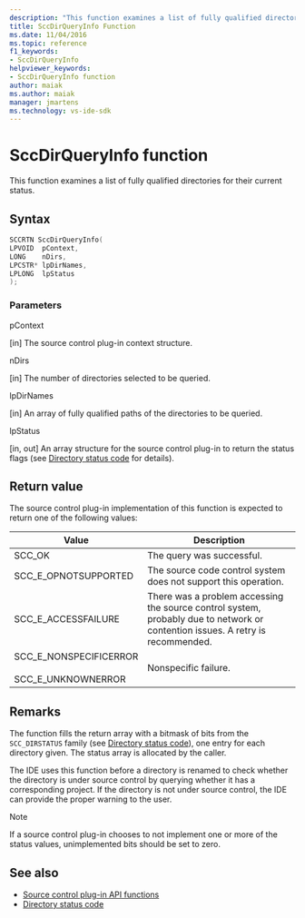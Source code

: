 ```yaml
---
description: "This function examines a list of fully qualified directories for their current status."
title: SccDirQueryInfo Function
ms.date: 11/04/2016
ms.topic: reference
f1_keywords:
- SccDirQueryInfo
helpviewer_keywords:
- SccDirQueryInfo function
author: maiak
ms.author: maiak
manager: jmartens
ms.technology: vs-ide-sdk
---
```

# SccDirQueryInfo function

This function examines a list of fully qualified directories for their current status.

## Syntax

```cpp
SCCRTN SccDirQueryInfo(
LPVOID  pContext,
LONG    nDirs,
LPCSTR* lpDirNames,
LPLONG  lpStatus
);
```

### Parameters
 pContext

[in] The source control plug-in context structure.

 nDirs

[in] The number of directories selected to be queried.

 lpDirNames

[in] An array of fully qualified paths of the directories to be queried.

 lpStatus

[in, out] An array structure for the source control plug-in to return the status flags (see [Directory status code](../extensibility/directory-status-code-enumerator.md) for details).

## Return value
 The source control plug-in implementation of this function is expected to return one of the following values:

|Value|Description|
|-----------|-----------------|
|SCC_OK|The query was successful.|
|SCC_E_OPNOTSUPPORTED|The source code control system does not support this operation.|
|SCC_E_ACCESSFAILURE|There was a problem accessing the source control system, probably due to network or contention issues. A retry is recommended.|
|SCC_E_NONSPECIFICERROR<br /><br /> SCC_E_UNKNOWNERROR|Nonspecific failure.|

## Remarks
 The function fills the return array with a bitmask of bits from the `SCC_DIRSTATUS` family (see [Directory status code](../extensibility/directory-status-code-enumerator.md)), one entry for each directory given. The status array is allocated by the caller.

 The IDE uses this function before a directory is renamed to check whether the directory is under source control by querying whether it has a corresponding project. If the directory is not under source control, the IDE can provide the proper warning to the user.

> [!NOTE]
> If a source control plug-in chooses to not implement one or more of the status values, unimplemented bits should be set to zero.

## See also
- [Source control plug-in API functions](../extensibility/source-control-plug-in-api-functions.md)
- [Directory status code](../extensibility/directory-status-code-enumerator.md)
